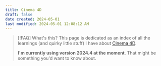 ```yaml
---
title: Cinema 4D
draft: false
date created: 2024-05-01
last modified: 2024-05-01 12:08:12 AM
---
```



> [!FAQ] What's this?
> This page is dedicated as an index of all the learnings (and quirky little stuff) I have about [Cinema 4D](https://www.maxon.net/en/cinema-4d). 
> 
> **I'm currently using version 2024.4 at the moment**. That might be something you'd want to know about. 
